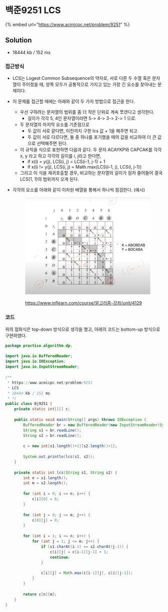 # 백준9251 LCS

{% embed url="https://www.acmicpc.net/problem/9251" %}

## Solution&#x20;

* 18444 kb / 152 ms&#x20;

### 접근방식

* LCS는 Logest Common Subsequence의 약자로, 서로 다른 두 수열 혹은 문자열이 주어졌을 때, 양쪽 모두가 공통적으로 가지고 있는 가장 긴 요소를 찾아내는 문제이다.&#x20;
* 이 문제를 접근할 때에는 아래와 같이 두 가지 방법으로 접근을 한다.&#x20;
  * 우선 구하려는 문자열의 범위를 좀 더 작은 단위로 계속 쪼갠다고 생각한다.&#x20;
    * 길이가 각각 5, 4인 문자열이라면 5-> 4-> 3-> 2-> 1 으로.&#x20;
  * 두 문자열의 마지막 요소를 기준점으로&#x20;
    * 두 값이 서로 같다면, 이전까지 구한 lcs 값 + 1을 해주면 되고&#x20;
    * 두 값이 서로 다르다면, 둘 중 하나를 포기했을 때의 값을 비교하여 더 큰 값으로 선택해주면 된다.&#x20;
  * 이 규칙을 식으로 표현하면 다음과 같다. 두 문자 ACAYKP와 CAPCAK를 각각 x, y 라고 하고 각각의 길이를 i, j라고 한다면,&#x20;
    * if x(i) = y(j), LCS(i, j) = LCS(i-1, j-1) + 1
    * if x(i) != y(j), LCS(i, j) = Math.max(LCS(i-1, j), LCS(i, j-1))
  * 그리고 이 식을 재귀호출할 경우, 비교하는 문자열의 길이가 점차 줄어들어 결국 LCS(1, 1)의 범위까지 오게 된다. &#x20;
*   각각의 요소를 아래와 같이 이차원 배열을 통해서 하나씩 점검한다. (예시)&#x20;

    <figure><img src="../../../.gitbook/assets/image (33) (2).png" alt=""><figcaption><p><a href="https://www.inflearn.com/course/%EC%95%8C%EA%B3%A0%EB%A6%AC%EC%A6%98-%EA%B0%95%EC%A2%8C/unit/4129">https://www.inflearn.com/course/알고리즘-강좌/unit/4129</a></p></figcaption></figure>

### 코드

위의 점화식은 top-down 방식으로 생각을 했고, 아래의 코드는 bottom-up 방식으로 구현하였다.&#x20;

```java
package practice.algorithm.dp;

import java.io.BufferedReader;
import java.io.IOException;
import java.io.InputStreamReader;

/**
 * https://www.acmicpc.net/problem/9251
 * LCS
 * 18444 kb / 152 ms
 * */
public class Bj9251 {
    private static int[][] c;

    public static void main(String[] args) throws IOException {
        BufferedReader br = new BufferedReader(new InputStreamReader(System.in));
        String s1 = br.readLine();
        String s2 = br.readLine();

        c = new int[s1.length()+1][s2.length()+1];

        System.out.println(lcs(s1, s2));
    }

    private static int lcs(String s1, String s2) {
        int n = s1.length();
        int m = s2.length();

        for (int i = 0; i <= n; i++) {
            c[i][0] = 0;
        }

        for (int j = 0; j <= m; j++) {
            c[0][j] = 0;
        }

        for (int i = 1; i <= n; i++) {
            for (int j = 1; j <= m; j++) {
                if (s1.charAt(i-1) == s2.charAt(j-1)) {
                    c[i][j] = c[i-1][j-1] + 1;
                    continue;
                }

                c[i][j] = Math.max(c[i-1][j], c[i][j-1]);
            }
        }

        return c[n][m];
    }
}
```
